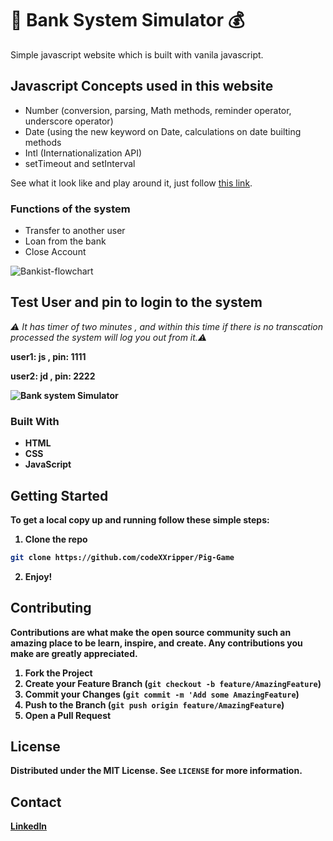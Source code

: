 #  🏦 Bank System Simulator 💰
Simple javascript website which is built with vanila javascript.

## Javascript Concepts used in this website
* Number (conversion, parsing, Math methods, reminder operator, underscore operator) 
* Date (using the new keyword on Date, calculations on date builting methods 
* Intl (Internationalization API)
* setTimeout and setInterval

See what it look like and play around it,  just follow [this  link](https://pig-game-ag40.onrender.com/).

### Functions of the system

* Transfer to another user
* Loan from the bank
* Close Account

![Bankist-flowchart](https://user-images.githubusercontent.com/56386562/216535789-24c7e0ab-1f32-4f71-beed-b2051b8de602.png)


## Test User and pin to login to the system 
<em > ⚠️ It has timer of two minutes , and within this time if there is no transcation processed the system will log you out from it.⚠️ </em>


<b>user1: js , pin: 1111<b>

<b>user2: jd , pin: 2222<b>

![Bank system Simulator](https://user-images.githubusercontent.com/56386562/216533411-daad4c84-0d71-4d7f-a88d-e44d06bf9d4d.png)

### Built With

* HTML
* CSS
* JavaScript


<!-- GETTING STARTED -->
## Getting Started

To get a local copy up and running follow these simple steps:

1. Clone the repo
```sh
git clone https://github.com/codeXXripper/Pig-Game
```
2. Enjoy! 
<!-- CONTRIBUTING -->
## Contributing

Contributions are what make the open source community such an amazing place to be learn, inspire, and create. Any contributions you make are **greatly appreciated**.

1. Fork the Project
2. Create your Feature Branch (`git checkout -b feature/AmazingFeature`)
3. Commit your Changes (`git commit -m 'Add some AmazingFeature`)
4. Push to the Branch (`git push origin feature/AmazingFeature`)
5. Open a Pull Request



<!-- LICENSE -->
## License

Distributed under the MIT License. See `LICENSE` for more information.


<!-- CONTACT -->
## Contact

[LinkedIn](https://www.linkedin.com/in/israel-fitsum/)
